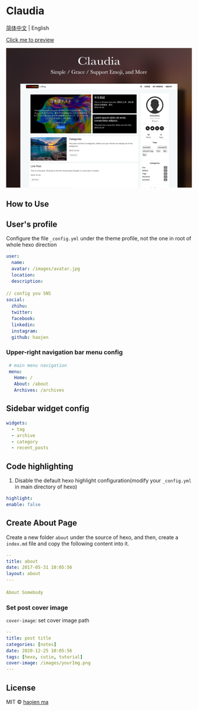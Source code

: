 # Claudia

[简体中文](./README-EN.md) | English

[Click me to preview](https://haojen.github.io/Claudia-theme-blog/)

![cover](./screenshot/claudia-cover.png)

## How to Use

## User's profile

Configure the file `_config.yml` under the theme profile, not the one in  root of whole hexo direction

```yaml
user:
  name: 
  avatar: /images/avatar.jpg
  location:
  description:

// config you SNS
social:
  zhihu:
  twitter:
  facebook:
  linkedin:
  instagram:
  github: haojen

```

### Upper-right navigation bar menu config

```yaml
 # main menu navigation
 menu:
   Home: /
   About: /about
   Archives: /archives
```

## Sidebar widget config
```yaml
widgets:
  - tag
  - archive
  - category
  - recent_posts
```

## Code highlighting

1. Disable the default hexo highlight configuration(modify your `_config.yml` in main directory of hexo)

```yaml
highlight:
enable: false
```

## Create About Page

Create a new folder `about` under the source of hexo, and then, create a `index.md` file and copy the following content into it.

```yaml
--
title: about
date: 2017-05-31 10:05:56
layout: about
---

About Somebody
```

### Set post cover image

`cover-image`:  set  cover image path

```yaml
--
title: post title
categories: [notes]
date: 2020-12-25 10:05:56
tags: [hexo, cutie, tutorial]
cover-image: /images/yourImg.png
---
```

## License

MIT © [haojen ma](http://haojen.github.io/)
